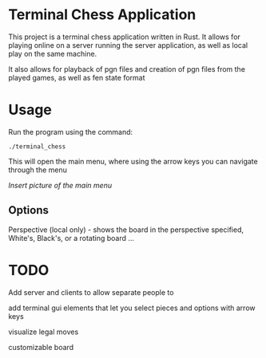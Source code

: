 # Terminal Chess Application

This project is a terminal chess application written in Rust. It allows for playing online on a server running the server application, as well as local play on the same machine.

It also allows for playback of pgn files and creation of pgn files from the played games, as well as fen state format

# Usage
Run the program using the command:
```
./terminal_chess
```
This will open the main menu, where using the arrow keys you can navigate through the menu

*Insert picture of the main menu*

## Options
Perspective (local only) - shows the board in the perspective specified, White's, Black's, or a rotating board
...


# TODO
Add server and clients to allow separate people to 

add terminal gui elements that let you select pieces and options with arrow keys

visualize legal moves

customizable board
